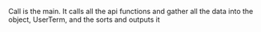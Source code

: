 Call is the main. It calls all the api functions and gather all the data into the object, UserTerm, and the sorts and outputs it
